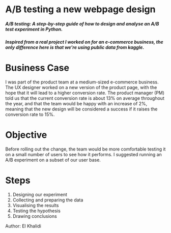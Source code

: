 # A/B testing a new webpage design

##### A/B testing: A step-by-step guide of how to design and analyse an A/B test experiment in Python.
##### Inspired from a real project I worked on for an e-commerce business, the only difference here is that we're using public data from kaggle.

# Business Case 
I was part of the product team at a medium-sized e-commerce business. The UX designer worked on a new version of the product page, with the hope that it will lead to a higher conversion rate. The product manager (PM) told us that the current conversion rate is about 13% on average throughout the year, and that the team would be happy with an increase of 2%, meaning that the new design will be considered a success if it raises the conversion rate to 15%.

# Objective
Before rolling out the change, the team would be more comfortable testing it on a small number of users to see how it performs. I suggested running an A/B experiment on a subset of our user base.


# Steps 

1. Designing our experiment
2. Collecting and preparing the data
3. Visualising the results
4. Testing the hypothesis
5. Drawing conclusions


Author: El Khalidi